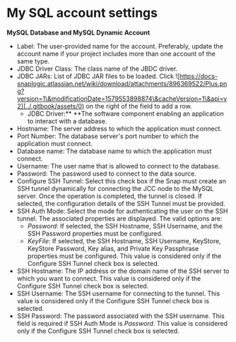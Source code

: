 # My SQL account settings

**MySQL Database and MySQL Dynamic Account**

* Label: The user-provided name for the account. Preferably, update the account name if your project includes more than one account of the same type.
* JDBC Driver Class: The class name of the JBDC driver.&#x20;
* JDBC JARs: List of JDBC JAR files to be loaded. Click ![https://docs-snaplogic.atlassian.net/wiki/download/attachments/896369522/Plus.png?version=1\&modificationDate=1579553898874\&cacheVersion=1\&api=v2](../.gitbook/assets/0) on the right of the field to add a row.
  * JDBC Driver:** **The software component enabling an application to interact with a database.
* Hostname: The server address to which the application must connect.
* Port Number: The database server's port number to which the application must connect.
* Database name: The database name to which the application must connect.
* Username: The user name that is allowed to connect to the database.
* Password: The password used to connect to the data source.&#x20;
* Configure SSH Tunnel: Select this check box if the Snap must create an SSH tunnel dynamically for connecting the JCC node to the MySQL server. Once the operation is completed, the tunnel is closed. If selected, the configuration details of the SSH Tunnel must be provided.
* SSH Auth Mode: Select the mode for authenticating the user on the SSH tunnel. The associated properties are displayed. The valid options are:
  * _Password_: If selected, the SSH Hostname, SSH Username, and the SSH Password properties must be configured.
  * _KeyFile_: If selected, the SSH Hostname, SSH Username, KeyStore, KeyStore Password, Key alias, and Private Key Passphrase properties must be configured. This value is considered only if the Configure SSH Tunnel check box is selected.
* SSH Hostname: The IP address or the domain name of the SSH server to which you want to connect. This value is considered only if the Configure SSH Tunnel check box is selected.
* SSH Username: The SSH username for connecting to the tunnel. This value is considered only if the Configure SSH Tunnel check box is selected.
* SSH Password: The password associated with the SSH username. This field is required if SSH Auth Mode is _Password_. This value is considered only if the Configure SSH Tunnel check box is selected.
